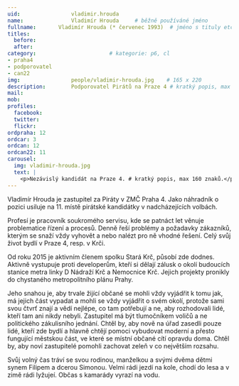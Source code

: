 ```yaml
---
uid:                vladimir.hrouda
name:               Vladimír Hrouda  	# běžně používáné jméno
fullname: 	    Vladimír Hrouda (* červenec 1993)  # jméno s tituly etc.
titles:
  before:
  after:
category:                       # kategorie: p6, cl
- praha4
- podporovatel
- can22
img: 		        people/vladimir-hrouda.jpg    # 165 x 220
description:        Podporovatel Pirátů na Praze 4 # kratký popis, max 160 znaků
mail:
mob: 			
profiles:
  facebook:
  twitter: 
  flickr: 
ordpraha: 12
ordcar: 3
ordcan: 12
ordcan22: 11
carousel:
  img: vladimir-hrouda.jpg
  text: |
    <p>Nezávislý kandidát na Praze 4. # kratký popis, max 160 znaků.</p>   
---
```


Vladimír Hrouda je zastupitel za Piráty v ZMČ Praha 4. Jako náhradník o pozici usiluje na 11. místě pirátské kandidátky v nadcházejících volbách.

Profesí je pracovník soukromého servisu, kde se patnáct let věnuje problematice řízení a procesů. Denně řeší problémy a požadavky zákazníků, kterým se snaží vždy vyhovět a nebo nalézt pro ně vhodné řešení. Celý svůj život bydlí v Praze 4, resp. v Krči. 

Od roku 2015 je aktivním členem spolku Stará Krč, působí zde dodnes. Aktivně vystupuje proti developerům, kteří si dělají zálusk o okolí budoucích stanice metra linky D Nádraží Krč a Nemocnice Krč. Jejich projekty pronikly do chystaného metropolitního plánu Prahy.

Jeho snahou je, aby trvale žijící občané se mohli vždy vyjádřit k tomu jak, má jejich část vypadat a mohli se vždy vyjádřit o svém okolí, protože sami svou čtvrť znají a vědí nejlépe, co tam potřebují a ne, aby rozhodovali lidé, kteří tam ani nikdy nebyli. Zastupitel má být tlumočníkem voličů a ne politického zákulisního jednání. Chtěl by, aby nově na úřad zasedli pouze lidé, kteří zde bydlí a hlavně chtějí pomoci vybudovat moderní a přesto fungující městskou část, ve které se místní občané cítí opravdu doma. Chtěl by, aby noví zastupitelé pomohli zachovat zeleň v co největším rozsahu. 

Svůj volný čas tráví se svou rodinou, manželkou a svými dvěma dětmi synem Filipem a dcerou Simonou. Velmi rádi jezdí na kole, chodí do lesa a v zimě rádi lyžujeí. Občas s kamarády vyrazí na vodu.
